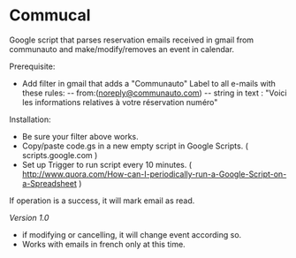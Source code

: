 # Commucal

Google script that parses reservation emails received in gmail from communauto and make/modify/removes an event in calendar.

Prerequisite:

- Add filter in gmail that adds a "Communauto" Label to all e-mails with these rules:
-- from:(noreply@communauto.com) 
-- string in text : "Voici les informations relatives à votre réservation numéro"

Installation:

- Be sure your filter above works.
- Copy/paste code.gs in a new empty script in Google Scripts. ( scripts.google.com )
- Set up Trigger to run script every 10 minutes. ( http://www.quora.com/How-can-I-periodically-run-a-Google-Script-on-a-Spreadsheet )

If operation is a success, it will mark email as read. 

_Version 1.0_

- if modifying or cancelling, it will change event according so.
- Works with emails in french only at this time. 
